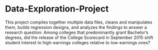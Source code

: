 # Data-Exploration-Project

This project compiles together multiple data files, cleans and manipulates them, builds regression designs, and analyzes the findings to answer a research question: Among colleges that predominantly grant Bachelor’s degrees, did the release of the College Scorecard in September 2015 shift student interest to high-earnings colleges relative to low-earnings ones?
